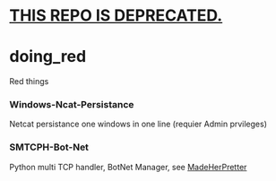 # <b><u>THIS REPO IS DEPRECATED.</b></u>

# doing_red
Red things

### Windows-Ncat-Persistance

Netcat persistance one windows in one line (requier Admin prvileges)

### SMTCPH-Bot-Net

Python multi TCP handler, BotNet Manager, see [MadeHerPretter](https://github.com/Retr0Kr0dy/MadeHerPretter/tree/main/BotNet)

